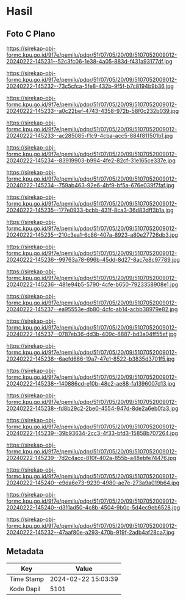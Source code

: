 # Hasil

## Foto C Plano

https://sirekap-obj-formc.kpu.go.id/9f7e/pemilu/pdpr/51/07/05/20/09/5107052009012-20240222-145231--52c3fc06-1e38-4a05-883d-f431a93177df.jpg

https://sirekap-obj-formc.kpu.go.id/9f7e/pemilu/pdpr/51/07/05/20/09/5107052009012-20240222-145232--73c5cfca-5fe8-432b-9f5f-b7c8194b9b36.jpg

https://sirekap-obj-formc.kpu.go.id/9f7e/pemilu/pdpr/51/07/05/20/09/5107052009012-20240222-145233--a0c22bef-4743-4358-972b-58f0c232b039.jpg

https://sirekap-obj-formc.kpu.go.id/9f7e/pemilu/pdpr/51/07/05/20/09/5107052009012-20240222-145233--ac285085-f1c9-4cba-acc5-884f811501b1.jpg

https://sirekap-obj-formc.kpu.go.id/9f7e/pemilu/pdpr/51/07/05/20/09/5107052009012-20240222-145234--83919903-b994-4fe2-82cf-31e165ce337e.jpg

https://sirekap-obj-formc.kpu.go.id/9f7e/pemilu/pdpr/51/07/05/20/09/5107052009012-20240222-145234--759ab463-92e6-4bf9-bf5a-676e039f7faf.jpg

https://sirekap-obj-formc.kpu.go.id/9f7e/pemilu/pdpr/51/07/05/20/09/5107052009012-20240222-145235--177e0933-bcbb-431f-8ca3-36d83dff3b1a.jpg

https://sirekap-obj-formc.kpu.go.id/9f7e/pemilu/pdpr/51/07/05/20/09/5107052009012-20240222-145235--210c3ea1-6c86-407a-8923-a80e27726db3.jpg

https://sirekap-obj-formc.kpu.go.id/9f7e/pemilu/pdpr/51/07/05/20/09/5107052009012-20240222-145236--99763a78-696b-45dd-8d27-8ac7e8c97789.jpg

https://sirekap-obj-formc.kpu.go.id/9f7e/pemilu/pdpr/51/07/05/20/09/5107052009012-20240222-145236--481e94b5-5790-4cfe-b650-7923358908e1.jpg

https://sirekap-obj-formc.kpu.go.id/9f7e/pemilu/pdpr/51/07/05/20/09/5107052009012-20240222-145237--ea95553e-db80-4cfc-ab14-acbb38979e82.jpg

https://sirekap-obj-formc.kpu.go.id/9f7e/pemilu/pdpr/51/07/05/20/09/5107052009012-20240222-145237--0787eb36-dd3b-409c-8887-bd3a04ff55ef.jpg

https://sirekap-obj-formc.kpu.go.id/9f7e/pemilu/pdpr/51/07/05/20/09/5107052009012-20240222-145238--6aefd666-19a7-47e1-8522-b3835d3701f5.jpg

https://sirekap-obj-formc.kpu.go.id/9f7e/pemilu/pdpr/51/07/05/20/09/5107052009012-20240222-145238--140886cd-e10b-48c2-ae88-fa1396007d13.jpg

https://sirekap-obj-formc.kpu.go.id/9f7e/pemilu/pdpr/51/07/05/20/09/5107052009012-20240222-145238--fd8b29c2-2be0-4554-947d-8de2a6eb0fa3.jpg

https://sirekap-obj-formc.kpu.go.id/9f7e/pemilu/pdpr/51/07/05/20/09/5107052009012-20240222-145239--39b93634-2cc3-4f33-bfd3-15858b707264.jpg

https://sirekap-obj-formc.kpu.go.id/9f7e/pemilu/pdpr/51/07/05/20/09/5107052009012-20240222-145239--7d2c4acc-810f-402a-855b-a48ebfe74476.jpg

https://sirekap-obj-formc.kpu.go.id/9f7e/pemilu/pdpr/51/07/05/20/09/5107052009012-20240222-145240--e9da6e73-9239-4980-ae7e-273a9a019b64.jpg

https://sirekap-obj-formc.kpu.go.id/9f7e/pemilu/pdpr/51/07/05/20/09/5107052009012-20240222-145240--d311ad50-4c8b-4504-9b0c-5d4ec9eb6528.jpg

https://sirekap-obj-formc.kpu.go.id/9f7e/pemilu/pdpr/51/07/05/20/09/5107052009012-20240222-145232--47aaf80e-a293-470b-919f-2adb4af28ca7.jpg


## Metadata

| Key        | Value               |
| ---------- | ------------------- |
| Time Stamp | 2024-02-22 15:03:39 |
| Kode Dapil | 5101                |




